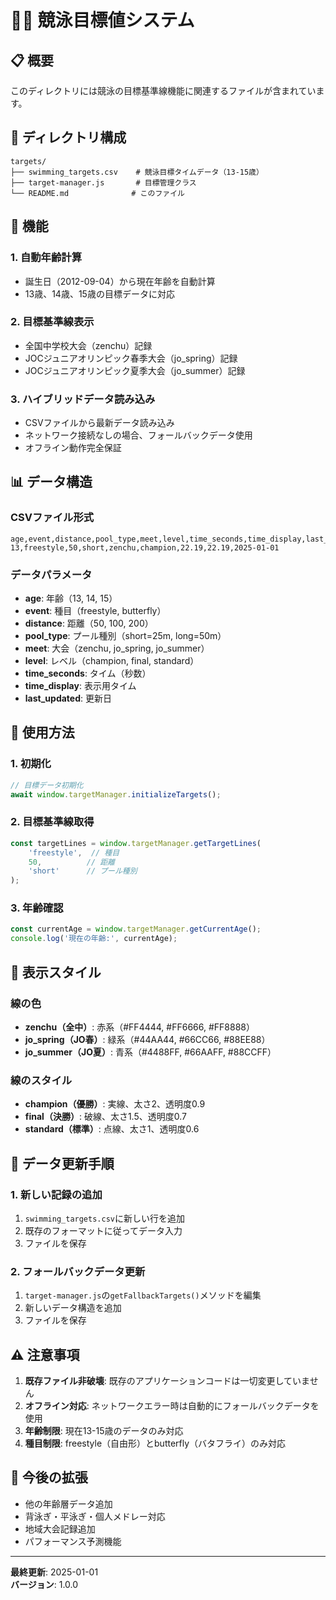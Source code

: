 # 🏊‍♂️ 競泳目標値システム

## 📋 概要

このディレクトリには競泳の目標基準線機能に関連するファイルが含まれています。

## 📁 ディレクトリ構成

```
targets/
├── swimming_targets.csv    # 競泳目標タイムデータ（13-15歳）
├── target-manager.js       # 目標管理クラス
└── README.md              # このファイル
```

## 🎯 機能

### 1. 自動年齢計算
- 誕生日（2012-09-04）から現在年齢を自動計算
- 13歳、14歳、15歳の目標データに対応

### 2. 目標基準線表示
- 全国中学校大会（zenchu）記録
- JOCジュニアオリンピック春季大会（jo_spring）記録
- JOCジュニアオリンピック夏季大会（jo_summer）記録

### 3. ハイブリッドデータ読み込み
- CSVファイルから最新データ読み込み
- ネットワーク接続なしの場合、フォールバックデータ使用
- オフライン動作完全保証

## 📊 データ構造

### CSVファイル形式
```csv
age,event,distance,pool_type,meet,level,time_seconds,time_display,last_updated
13,freestyle,50,short,zenchu,champion,22.19,22.19,2025-01-01
```

### データパラメータ
- **age**: 年齢（13, 14, 15）
- **event**: 種目（freestyle, butterfly）
- **distance**: 距離（50, 100, 200）
- **pool_type**: プール種別（short=25m, long=50m）
- **meet**: 大会（zenchu, jo_spring, jo_summer）
- **level**: レベル（champion, final, standard）
- **time_seconds**: タイム（秒数）
- **time_display**: 表示用タイム
- **last_updated**: 更新日

## 🔧 使用方法

### 1. 初期化
```javascript
// 目標データ初期化
await window.targetManager.initializeTargets();
```

### 2. 目標基準線取得
```javascript
const targetLines = window.targetManager.getTargetLines(
    'freestyle',  // 種目
    50,          // 距離
    'short'      // プール種別
);
```

### 3. 年齢確認
```javascript
const currentAge = window.targetManager.getCurrentAge();
console.log('現在の年齢:', currentAge);
```

## 🎨 表示スタイル

### 線の色
- **zenchu（全中）**: 赤系（#FF4444, #FF6666, #FF8888）
- **jo_spring（JO春）**: 緑系（#44AA44, #66CC66, #88EE88）
- **jo_summer（JO夏）**: 青系（#4488FF, #66AAFF, #88CCFF）

### 線のスタイル
- **champion（優勝）**: 実線、太さ2、透明度0.9
- **final（決勝）**: 破線、太さ1.5、透明度0.7
- **standard（標準）**: 点線、太さ1、透明度0.6

## 🔄 データ更新手順

### 1. 新しい記録の追加
1. `swimming_targets.csv`に新しい行を追加
2. 既存のフォーマットに従ってデータ入力
3. ファイルを保存

### 2. フォールバックデータ更新
1. `target-manager.js`の`getFallbackTargets()`メソッドを編集
2. 新しいデータ構造を追加
3. ファイルを保存

## ⚠️ 注意事項

1. **既存ファイル非破壊**: 既存のアプリケーションコードは一切変更していません
2. **オフライン対応**: ネットワークエラー時は自動的にフォールバックデータを使用
3. **年齢制限**: 現在13-15歳のデータのみ対応
4. **種目制限**: freestyle（自由形）とbutterfly（バタフライ）のみ対応

## 🚀 今後の拡張

- 他の年齢層データ追加
- 背泳ぎ・平泳ぎ・個人メドレー対応
- 地域大会記録追加
- パフォーマンス予測機能

---

**最終更新**: 2025-01-01  
**バージョン**: 1.0.0